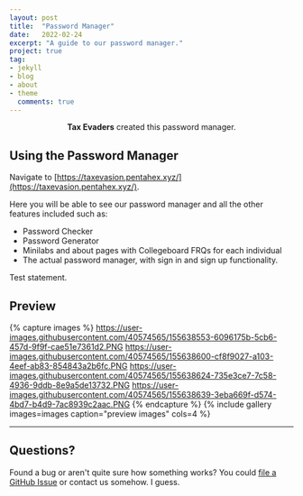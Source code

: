 ```yaml
---
layout: post
title:  "Password Manager"
date:   2022-02-24
excerpt: "A guide to our password manager."
project: true
tag:
- jekyll
- blog
- about
- theme
  comments: true
---
```


<center><b>Tax Evaders</b> created this password manager.</center>


## Using the Password Manager
Navigate to [https://taxevasion.pentahex.xyz/](https://taxevasion.pentahex.xyz/).

Here you will be able to see our password manager and all the other features included such as:
* Password Checker
* Password Generator
* Minilabs and about pages with Collegeboard FRQs for each individual
* The actual password manager, with sign in and sign up functionality.

Test statement.

## Preview

{% capture images %}
    https://user-images.githubusercontent.com/40574565/155638553-6096175b-5cb6-457d-9f9f-cae51e7361d2.PNG
    https://user-images.githubusercontent.com/40574565/155638600-cf8f9027-a103-4eef-ab83-854843a2b6fc.PNG
    https://user-images.githubusercontent.com/40574565/155638624-735e3ce7-7c58-4936-9ddb-8e9a5de13732.PNG
    https://user-images.githubusercontent.com/40574565/155638639-3eba669f-d574-4bd7-b4d9-7ac8939c2aac.PNG
{% endcapture %}
{% include gallery images=images caption="preview images" cols=4 %}

---

## Questions?

Found a bug or aren't quite sure how something works? You could [file a GitHub Issue](https://github.com/wrachel/TaxEvaders/issues/new) or contact us somehow. I guess. 
